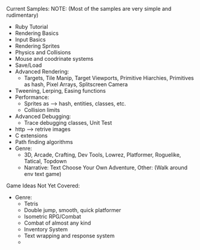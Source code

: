 Current Samples: NOTE: (Most of the samples are very simple and rudimentary)
- Ruby Tutorial
- Rendering Basics 
- Input Basics
- Rendering Sprites
- Physics and Collisions
- Mouse and coodrinate systems
- Save/Load
- Advanced Rendering: 
    - Targets, Tile Manip, Target Viewports, Primitive Hiarchies,
        Primitives as hash, Pixel Arrays, Splitscreen Camera
- Tweening, Lerping, Easing functions
- Performance:
    - Sprites as --> hash, entities, classes, etc.
    - Collision limits
- Advanced Debugging:
    - Trace debugging classes, Unit Test
- http --> retrive images
- C extensions
- Path finding algorithms 
- Genre: 
    - 3D, Arcade, Crafting, Dev Tools, Lowrez, Platformer, Roguelike, Tatical, Topdown
    - Narrative: Text Choose Your Own Adventure, Other: (Walk around env text game)
         

Game Ideas Not Yet Covered: 
- Genre:
    - Tetris
    - Double jump, smooth, quick platformer 
    - Isometric RPG/Combat 
    - Combat of almost any kind 
    - Inventory System
    - Text wrapping and response system
    - 